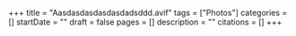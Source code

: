 +++
title = "Aasdasdasdasdasdadsddd.avif"
tags = ["Photos"]
categories = []
startDate = ""
draft = false
pages = []
description = ""
citations = []
+++
